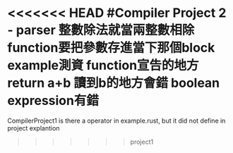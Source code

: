 <<<<<<< HEAD
#Compiler Project 2 - parser
整數除法就當兩整數相除
function要把參數存進當下那個block
example測資 function宣告的地方 return a+b 讀到b的地方會錯
boolean expression有錯
=======
CompilerProject1
is there a operator in example.rust, but it did not define in project explantion
>>>>>>> project1
